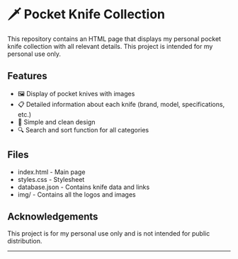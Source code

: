 # 🗡️ Pocket Knife Collection

This repository contains an HTML page that displays my personal pocket knife collection with all relevant details. 
This project is intended for my personal use only.

## Features

- 🖼️ Display of pocket knives with images
- 📋 Detailed information about each knife (brand, model, specifications, etc.)
- 🎨 Simple and clean design
- 🔍 Search and sort function for all categories

## Files

- index.html - Main page
- styles.css - Stylesheet
- database.json - Contains knife data and links
- img/ - Contains all the logos and images

## Acknowledgements

This project is for my personal use only and is not intended for public distribution.

---

